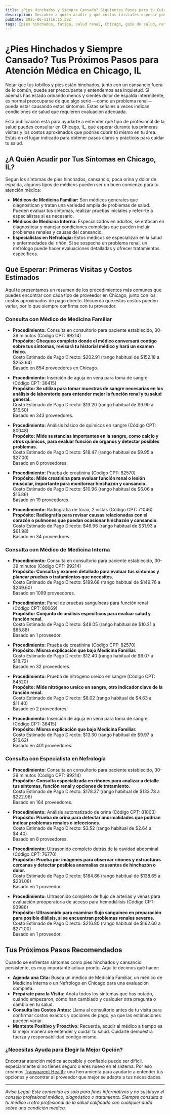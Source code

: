 ```yaml
---
title: ¿Pies Hinchados y Siempre Cansado? Siguientes Pasos para tu Cuidado en Chicago, IL  
description: Descubre a quién acudir y qué costos iniciales esperar por pies hinchados y fatiga en Chicago, IL. Obtén una guía clara sobre los siguientes pasos.  
pubDate: 2025-06-11T16:15:39Z  
tags: [pies hinchados, fatiga, salud renal, Chicago, guía de salud, nefrología, medicina interna, medicina familiar]  
---
```


# ¿Pies Hinchados y Siempre Cansado? Tus Próximos Pasos para Atención Médica en Chicago, IL

Notar que tus tobillos y pies están hinchados, junto con un cansancio fuera de lo común, puede ser preocupante y entendemos esa inquietud. Si además has estado orinando menos y sientes dolor de espalda intermitente, es normal preocuparse de que algo serio —como un problema renal— pueda estar causando estos síntomas. Estas señales a veces indican condiciones de salud que requieren evaluación adecuada.

Esta publicación está para ayudarte a entender qué tipo de profesional de la salud puedes consultar en Chicago, IL, qué esperar durante tus primeras visitas y los costos aproximados que podrías cubrir tú mismo en tu área. Estás en el lugar indicado para obtener pasos claros y prácticos para cuidar tu salud.

## ¿A Quién Acudir por Tus Síntomas en Chicago, IL?

Según los síntomas de pies hinchados, cansancio, poca orina y dolor de espalda, algunos tipos de médicos pueden ser un buen comienzo para tu atención médica:

- **Médicos de Medicina Familiar:** Son médicos generales que diagnostican y tratan una variedad amplia de problemas de salud. Pueden evaluar tus síntomas, realizar pruebas iniciales y referirte a especialistas si es necesario.  
- **Médicos de Medicina Interna:** Especializados en adultos, se enfocan en diagnosticar y manejar condiciones complejas que pueden incluir problemas renales y causas del cansancio.  
- **Especialistas en Nefrología:** Estos médicos se especializan en la salud y enfermedades del riñón. Si se sospecha un problema renal, un nefrólogo puede hacer evaluaciones detalladas y ofrecer tratamientos específicos.  

## Qué Esperar: Primeras Visitas y Costos Estimados

Aquí te presentamos un resumen de los procedimientos más comunes que puedes encontrar con cada tipo de proveedor en Chicago, junto con los costos aproximados de pago directo. Recuerda que estos costos pueden variar, por lo que siempre confirma con tu proveedor.

### Consulta con Médico de Medicina Familiar

- **Procedimiento:** Consulta en consultorio para paciente establecido, 30-39 minutos (Código CPT: 99214)  
  **Propósito:** **Chequeo completo donde el médico conversará contigo sobre tus síntomas, revisará tu historial médico y hará un examen físico.**  
  Costo Estimado de Pago Directo: $202.91 (rango habitual de $152.18 a $253.64)  
  Basado en 854 proveedores en Chicago.

- **Procedimiento:** Inserción de aguja en vena para toma de sangre (Código CPT: 36415)  
  **Propósito:** **Se utiliza para tomar muestras de sangre necesarias en los análisis de laboratorio para entender mejor la función renal y tu salud general.**  
  Costo Estimado de Pago Directo: $13.20 (rango habitual de $9.90 a $16.50)  
  Basado en 343 proveedores.

- **Procedimiento:** Análisis básico de químicos en sangre (Código CPT: 80048)  
  **Propósito:** **Mide sustancias importantes en la sangre, como calcio y otros químicos, para evaluar función de órganos y detectar posibles problemas.**  
  Costo Estimado de Pago Directo: $18.47 (rango habitual de $9.95 a $27.00)  
  Basado en 8 proveedores.

- **Procedimiento:** Prueba de creatinina (Código CPT: 82570)  
  **Propósito:** **Mide creatinina para evaluar función renal o lesión muscular, importante para monitorear hinchazón y cansancio.**  
  Costo Estimado de Pago Directo: $10.96 (rango habitual de $6.06 a $15.86)  
  Basado en 19 proveedores.

- **Procedimiento:** Radiografía de tórax, 2 vistas (Código CPT: 71046)  
  **Propósito:** **Radiografía para revisar causas relacionadas con el corazón o pulmones que puedan ocasionar hinchazón y cansancio.**  
  Costo Estimado de Pago Directo: $46.96 (rango habitual de $31.93 a $61.98)  
  Basado en 34 proveedores.

### Consulta con Médico de Medicina Interna

- **Procedimiento:** Consulta en consultorio para paciente establecido, 30-39 minutos (Código CPT: 99214)  
  **Propósito:** **Consulta y examen detallado para evaluar tus síntomas y planear pruebas o tratamientos que necesites.**  
  Costo Estimado de Pago Directo: $199.68 (rango habitual de $149.76 a $249.60)  
  Basado en 1099 proveedores.

- **Procedimiento:** Panel de pruebas sanguíneas para función renal (Código CPT: 80069)  
  **Propósito:** **Conjunto de análisis específicos para evaluar salud y función renal.**  
  Costo Estimado de Pago Directo: $48.05 (rango habitual de $10.21 a $85.88)  
  Basado en 1 proveedor.

- **Procedimiento:** Prueba de creatinina (Código CPT: 82570)  
  **Propósito:** **Misma explicación que bajo Medicina Familiar.**  
  Costo Estimado de Pago Directo: $12.40 (rango habitual de $6.07 a $18.72)  
  Basado en 32 proveedores.

- **Procedimiento:** Prueba de nitrógeno ureico en sangre (Código CPT: 84520)  
  **Propósito:** **Mide nitrógeno ureico en sangre, otro indicador clave de la función renal.**  
  Costo Estimado de Pago Directo: $8.02 (rango habitual de $4.63 a $11.40)  
  Basado en 2 proveedores.

- **Procedimiento:** Inserción de aguja en vena para toma de sangre (Código CPT: 36415)  
  **Propósito:** **Misma explicación que bajo Medicina Familiar.**  
  Costo Estimado de Pago Directo: $13.30 (rango habitual de $9.97 a $16.62)  
  Basado en 401 proveedores.

### Consulta con Especialista en Nefrología

- **Procedimiento:** Consulta en consultorio para paciente establecido, 30-39 minutos (Código CPT: 99214)  
  **Propósito:** **Consulta especializada en riñones para analizar a detalle tus síntomas, función renal y opciones de tratamiento.**  
  Costo Estimado de Pago Directo: $178.37 (rango habitual de $133.78 a $222.96)  
  Basado en 164 proveedores.

- **Procedimiento:** Análisis automatizado de orina (Código CPT: 81003)  
  **Propósito:** **Prueba de orina para detectar anormalidades que podrían indicar problemas renales o infecciones.**  
  Costo Estimado de Pago Directo: $3.52 (rango habitual de $2.64 a $4.40)  
  Basado en 8 proveedores.

- **Procedimiento:** Ultrasonido completo detrás de la cavidad abdominal (Código CPT: 76770)  
  **Propósito:** **Prueba por imágenes para observar riñones y estructuras cercanas y detectar posibles anomalías causantes de hinchazón o dolor.**  
  Costo Estimado de Pago Directo: $184.86 (rango habitual de $138.65 a $231.08)  
  Basado en 1 proveedor.

- **Procedimiento:** Ultrasonido completo de flujo de arterias y venas para evaluación preoperatoria de acceso para hemodiálisis (Código CPT: 93986)  
  **Propósito:** **Ultrasonido para examinar flujo sanguíneo en preparación para posible diálisis, si se encuentran problemas renales severos.**  
  Costo Estimado de Pago Directo: $216.80 (rango habitual de $162.60 a $271.00)  
  Basado en 1 proveedor.

## Tus Próximos Pasos Recomendados

Cuando se enfrentan síntomas como pies hinchados y cansancio persistente, es muy importante actuar pronto. Aquí te decimos qué hacer:

- **Agenda una Cita:** Busca un médico de Medicina Familiar, un médico de Medicina Interna o un Nefrólogo en Chicago para una evaluación completa.  
- **Prepárate para la Visita:** Anota todos los síntomas que has notado, cuándo empezaron, cómo han cambiado y cualquier otra pregunta o cambio en tu salud.  
- **Consulta los Costos Antes:** Llama al consultorio antes de tu visita para confirmar costos exactos y opciones de pago, ya que las estimaciones pueden variar.  
- **Mantente Positivo y Proactivo:** Recuerda, acudir al médico a tiempo es la mejor manera de entender y cuidar tu salud. Cuidarte demuestra fuerza y responsabilidad contigo mismo.  

### ¿Necesitas Ayuda para Elegir la Mejor Opción?

Encontrar atención médica accesible y confiable puede ser difícil, especialmente si no tienes seguro o eres nuevo en el sistema. Por eso creamos [Transparent Health](https://transparenthealth.ai): una herramienta para ayudarte a entender tus opciones y encontrar al proveedor que mejor se adapte a tus necesidades.

---

*Aviso Legal: Este contenido es solo para fines informativos y no sustituye el consejo profesional médico, diagnóstico o tratamiento. Siempre consulta a tu médico u otro profesional de la salud calificado con cualquier duda sobre una condición médica.*